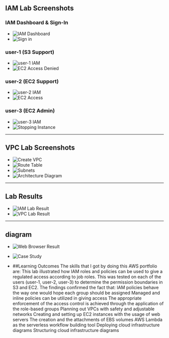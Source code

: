 ## IAM Lab Screenshots

### IAM Dashboard & Sign-In
- ![IAM Dashboard](images/Iamdashboard.png)
- ![Sign in](images/Sign_in_user-1.png)

### user-1 (S3 Support)
- ![user-1 IAM](images/user1.png)
- ![EC2 Access Denied](images/EC2.png)

### user-2 (EC2 Support)
- ![user-2 IAM](images/user2.png)
- ![EC2 Access](images/User2_EC2.png)

### user-3 (EC2 Admin)
- ![user-3 IAM](images/user3.png)
- ![Stopping Instance](images/user3_stopping_instance.png)

---

## VPC Lab Screenshots
- ![Create VPC](images/Create_VPC.png)
- ![Route Table](images/route_table_assoc.png)
- ![Subnets](images/subnets_list.png)
- ![Architecture Diagram](images/AWS_Architecture_Diagram.png)

---

## Lab Results
- ![IAM Lab Result](images/iam_lab_result.png)
- ![VPC Lab Result](images/vpc_lab_result.png)

---

## diagram
- ![Web Browser Result](images/webserver_browser.png)
- ![Case Study](images/case_study_1.png)

- ##Learning Outcomes
The skills that I got by doing this AWS portfolio are:
This lab illustrated how IAM roles and policies can be used to give a regulated access according to job roles. 
This was tested on each of the users (user-1, user-2, user-3) to determine the permission boundaries in S3 and EC2. 
The findings confirmed the fact that:
IAM policies behave the way one would hope each group should be assigned
Managed and inline policies can be utilized in giving access
The appropriate enforcement of the access control is achieved through the application of the role-based groups
Planning out VPCs with safety and adjustable networks
Creating and setting up EC2 instances with the usage of web servers
The creation and the attachments of EBS volumes
AWS Lambda as the serverless workflow building tool
Deploying cloud infrastructure diagrams Structuring cloud infrastructure diagrams

